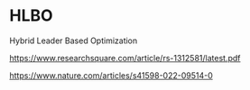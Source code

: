 # HLBO
Hybrid Leader Based Optimization


https://www.researchsquare.com/article/rs-1312581/latest.pdf

https://www.nature.com/articles/s41598-022-09514-0
